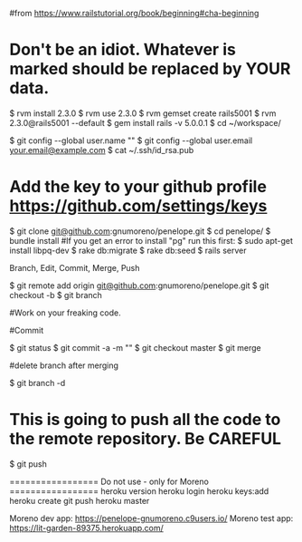 #from https://www.railstutorial.org/book/beginning#cha-beginning
# Don't be an idiot. Whatever is marked <something> should be replaced by YOUR data.

$ rvm install 2.3.0
$ rvm use 2.3.0
$ rvm gemset create rails5001
$ rvm 2.3.0@rails5001 --default
$ gem install rails -v 5.0.0.1
$ cd ~/workspace/

$ git config --global user.name "<Your Name>"
$ git config --global user.email <your.email@example.com>
$ cat ~/.ssh/id_rsa.pub

# Add the key to your github profile https://github.com/settings/keys

$ git clone git@github.com:gnumoreno/penelope.git
$ cd penelope/
$ bundle install #If you get an error to install "pg" run this first: $ sudo apt-get install libpq-dev
$ rake db:migrate
$ rake db:seed
$ rails server

Branch, Edit, Commit, Merge, Push

$ git remote add origin git@github.com:gnumoreno/penelope.git
$ git checkout -b <whatever-Im-working>
$ git branch

#Work on your freaking code.

#Commit

$ git status
$ git commit -a -m "<Whatever I did with my code>"
$ git checkout master
$ git merge <whatever-Im-working>

#delete branch after merging

$ git branch -d <whatever-Im-working>

# This is going to push all the code to the remote repository. Be CAREFUL

$ git push


================= Do not use - only for Moreno =================
heroku version
heroku login
heroku keys:add
heroku create
git push heroku master

Moreno dev app: https://penelope-gnumoreno.c9users.io/
Moreno test app: https://lit-garden-89375.herokuapp.com/

